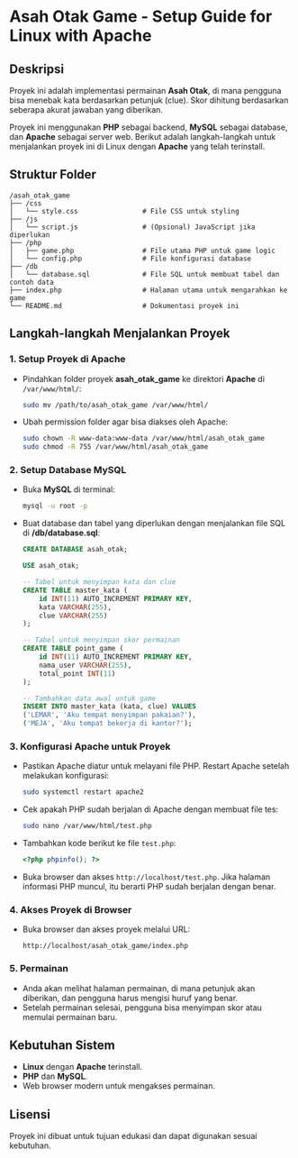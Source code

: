 
# Asah Otak Game - Setup Guide for Linux with Apache

## Deskripsi
Proyek ini adalah implementasi permainan **Asah Otak**, di mana pengguna bisa menebak kata berdasarkan petunjuk (clue). Skor dihitung berdasarkan seberapa akurat jawaban yang diberikan.

Proyek ini menggunakan **PHP** sebagai backend, **MySQL** sebagai database, dan **Apache** sebagai server web. Berikut adalah langkah-langkah untuk menjalankan proyek ini di Linux dengan **Apache** yang telah terinstall.

## Struktur Folder
```
/asah_otak_game
├── /css
│   └── style.css                # File CSS untuk styling
├── /js
│   └── script.js                # (Opsional) JavaScript jika diperlukan
├── /php
│   ├── game.php                 # File utama PHP untuk game logic
│   └── config.php               # File konfigurasi database
├── /db
│   └── database.sql             # File SQL untuk membuat tabel dan contoh data
├── index.php                    # Halaman utama untuk mengarahkan ke game
└── README.md                    # Dokumentasi proyek ini
```

## Langkah-langkah Menjalankan Proyek

### 1. Setup Proyek di Apache
- Pindahkan folder proyek **asah_otak_game** ke direktori **Apache** di `/var/www/html/`:
  ```bash
  sudo mv /path/to/asah_otak_game /var/www/html/
  ```

- Ubah permission folder agar bisa diakses oleh Apache:
  ```bash
  sudo chown -R www-data:www-data /var/www/html/asah_otak_game
  sudo chmod -R 755 /var/www/html/asah_otak_game
  ```

### 2. Setup Database MySQL
- Buka **MySQL** di terminal:
  ```bash
  mysql -u root -p
  ```

- Buat database dan tabel yang diperlukan dengan menjalankan file SQL di **/db/database.sql**:
  ```sql
  CREATE DATABASE asah_otak;

  USE asah_otak;

  -- Tabel untuk menyimpan kata dan clue
  CREATE TABLE master_kata (
      id INT(11) AUTO_INCREMENT PRIMARY KEY,
      kata VARCHAR(255),
      clue VARCHAR(255)
  );

  -- Tabel untuk menyimpan skor permainan
  CREATE TABLE point_game (
      id INT(11) AUTO_INCREMENT PRIMARY KEY,
      nama_user VARCHAR(255),
      total_point INT(11)
  );

  -- Tambahkan data awal untuk game
  INSERT INTO master_kata (kata, clue) VALUES 
  ('LEMAR', 'Aku tempat menyimpan pakaian?'),
  ('MEJA', 'Aku tempat bekerja di kantor?');
  ```

### 3. Konfigurasi Apache untuk Proyek
- Pastikan Apache diatur untuk melayani file PHP. Restart Apache setelah melakukan konfigurasi:
  ```bash
  sudo systemctl restart apache2
  ```

- Cek apakah PHP sudah berjalan di Apache dengan membuat file tes:
  ```bash
  sudo nano /var/www/html/test.php
  ```

- Tambahkan kode berikut ke file `test.php`:
  ```php
  <?php phpinfo(); ?>
  ```

- Buka browser dan akses `http://localhost/test.php`. Jika halaman informasi PHP muncul, itu berarti PHP sudah berjalan dengan benar.

### 4. Akses Proyek di Browser
- Buka browser dan akses proyek melalui URL:
  ```
  http://localhost/asah_otak_game/index.php
  ```

### 5. Permainan
- Anda akan melihat halaman permainan, di mana petunjuk akan diberikan, dan pengguna harus mengisi huruf yang benar.
- Setelah permainan selesai, pengguna bisa menyimpan skor atau memulai permainan baru.

## Kebutuhan Sistem
- **Linux** dengan **Apache** terinstall.
- **PHP** dan **MySQL**.
- Web browser modern untuk mengakses permainan.

## Lisensi
Proyek ini dibuat untuk tujuan edukasi dan dapat digunakan sesuai kebutuhan.

